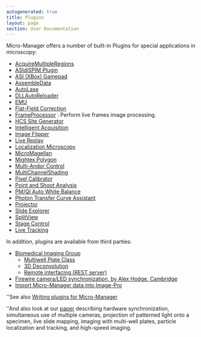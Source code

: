 ```yaml
---
autogenerated: true
title: Plugins
layout: page
section: User Documentation
---
```


Micro-Manager offers a number of built-in Plugins for special
applications in microscopy:

-   [AcquireMultipleRegions](AcquireMultipleRegions "wikilink")
-   [ASIdiSPIM Plugin](ASIdiSPIM_Plugin "wikilink")
-   [ASI (XBox) Gamepad](http://www.asiimaging.com/docs/asi_gamepad)
-   [AssembleData](AssembleData "wikilink")
-   [AutoLase](AutoLase "wikilink")
-   [DLLAutoReloader](DLLAutoReloader "wikilink")
-   [EMU](EMU "wikilink")
-   [Flat-Field Correction](Flat-Field_Correction "wikilink")
-   [FrameProcessor](FrameProcessor "wikilink") : Perform live frames
    image processing.
-   [HCS Site Generator](HCS_Site_Generator "wikilink")
-   [Intelligent Acquisition](Intelligent_Acquisition "wikilink")
-   [Image Flipper](Image_Flipper "wikilink")
-   [Live Replay](Live_Replay "wikilink")
-   [Localization Microscopy](Localization_Microscopy "wikilink")
-   [MicroMagellan](MicroMagellan "wikilink")
-   [Mightex Polygon](Mightex_Polygon_Plugin "wikilink")
-   [Multi-Andor Control](Multi-Andor_Control "wikilink")
-   [MultiChannelShading](MultiChannelShading "wikilink")
-   [Pixel Calibrator](Pixel_Calibrator_Plugin "wikilink")
-   [Point and Shoot Analysis](Point_and_Shoot_Analysis "wikilink")
-   [PM/QI Auto White Balance](PM/QI_Auto_White_Balance "wikilink")
-   [Photon Transfer Curve
    Assistant](Photon_Transfer_Curve_Assistant "wikilink")
-   [Projector](Projector "wikilink")
-   [Slide Explorer](Slide_Explorer_Plugin "wikilink")
-   [SplitView](SplitView "wikilink")
-   [Stage Control](Stage_Control "wikilink")
-   [Live Tracking](Tracker_Plugin "wikilink")

In addition, plugins are available from third parties:

-   [Biomedical Imaging Group](http://big.umassmed.edu)
    -   [Multiwell Plate Class](Well_Plate_Plugin "wikilink")
    -   [3D Deconvolution](3D_Deconvolution "wikilink")
    -   [Remote interfacing (REST
        server)](https://github.com/kbellve/MMrestServer)
-   [Firewire camera/LED synchronization, by Alex Hodge,
    Cambridge](http://flybrain.mrc-lmb.cam.ac.uk/dokuwiki/doku.php?id=alex:projects:fluorescent_imaging:start)
-   [Import Micro-Manager data into
    Image-Pro](http://www.mediacy.com/index.aspx?page=IP_MicroManager_plugin)

''See also [Writing plugins for
Micro-Manager](Writing_plugins_for_Micro-Manager "wikilink")

''And also look at our
[paper](http://www.jbmethods.org/jbm/article/view/36/28) describing
hardware synchronization, simultaneous use of multiple cameras,
projection of patterned light onto a specimen, live slide mapping,
imaging with multi-well plates, particle localization and tracking, and
high-speed imaging.

